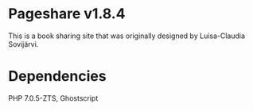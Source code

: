 # Pageshare v1.8.4

This is a book sharing site that was originally designed by Luisa-Claudia Sovijärvi.

# Dependencies

PHP 7.0.5-ZTS, Ghostscript
